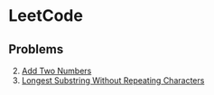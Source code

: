 # LeetCode

## Problems

2. [Add Two Numbers](./2-Add-Two-Numbers(Medium))
3. [Longest Substring Without Repeating Characters](./3-Longest-Substring-Without-Repeating-Characters(Medium))
